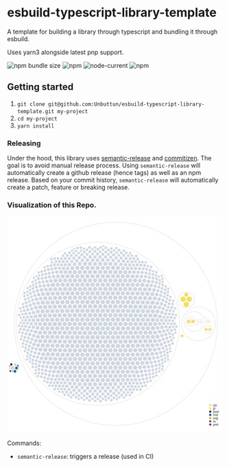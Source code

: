 # esbuild-typescript-library-template

A template for building a library through typescript and bundling it through esbuild.

Uses yarn3 alongside latest pnp support.

![npm bundle size](https://img.shields.io/bundlephobia/minzip/esbuild-typescript-library-template?logo=files&style=for-the-badge)
![npm](https://img.shields.io/npm/v/esbuild-typescript-library-template?logo=npm&style=for-the-badge)
![node-current](https://img.shields.io/badge/Node-%3E=12-success?style=for-the-badge&logo=node)
![npm](https://img.shields.io/npm/dw/esbuild-typescript-library-template?style=for-the-badge)

## Getting started

1. `git clone git@github.com:Unbuttun/esbuild-typescript-library-template.git my-project`
2. `cd my-project`
3. `yarn install`

### Releasing

Under the hood, this library uses [semantic-release](https://github.com/semantic-release/semantic-release) and [commitizen](https://github.com/commitizen/cz-cli).
The goal is to avoid manual release process. Using `semantic-release` will automatically create a github release (hence tags) as well as an npm release.
Based on your commit history, `semantic-release` will automatically create a patch, feature or breaking release.

### Visualization of this Repo.

![Visualization of this repo](./diagram.svg)

Commands:

- `semantic-release`: triggers a release (used in CI)
